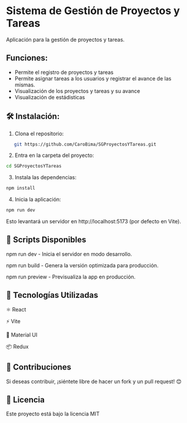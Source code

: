 # Sistema de Gestión de Proyectos y Tareas

Aplicación para la gestión de proyectos y tareas. 

## Funciones:
* Permite el registro de proyectos y tareas
* Permite asignar tareas a los usuarios y registrar el avance de las mismas.
* Visualización de los proyectos y tareas y su avance
* Visualización de estádisticas

## 🛠️ Instalación:

1. Clona el repositorio:

```sh
   git https://github.com/CaroBima/SGProyectosYTareas.git
```

2. Entra en la carpeta del proyecto:
```sh
cd SGProyectosYTareas
```

3. Instala las dependencias:
```sh
npm install
```

4. Inicia la aplicación:
```sh
npm run dev
```

Esto levantará un servidor en http://localhost:5173 (por defecto en Vite).


## 📜 Scripts Disponibles

npm run dev - Inicia el servidor en modo desarrollo.

npm run build - Genera la versión optimizada para producción.

npm run preview - Previsualiza la app en producción.


## 🚀 Tecnologías Utilizadas

⚛️ React

⚡ Vite

🎨 Material UI

📦 Redux


## 📌 Contribuciones
Si deseas contribuir, ¡siéntete libre de hacer un fork y un pull request! 😊

## 📜 Licencia
Este proyecto está bajo la licencia MIT